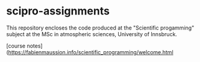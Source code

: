 # scipro-assignments
This repository encloses the code produced at the "Scientific progamming" subject at the MSc in atmospheric sciences, University of Innsbruck.

[course notes](https://fabienmaussion.info/scientific_programming/welcome.html

